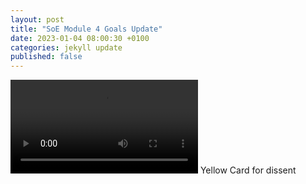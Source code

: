 ```yaml
---
layout: post
title: "SoE Module 4 Goals Update"
date: 2023-01-04 08:00:30 +0100
categories: jekyll update
published: false
---
```


<video src="https://user-images.githubusercontent.com/16000790/210642438-5f463316-0b2a-4523-9b0c-6d579fa0e76d.mov" controls="controls" style="max-width: 730px;">
</video>
Yellow Card for dissent


